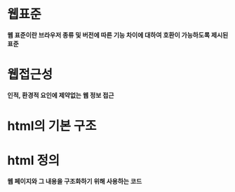 # 웹표준 #
**웹 표준이란 브라우저 종류 및 버전에 따른 기능 차이에 대하여 호환이 가능하도록 제시된 표준**

# 웹접근성 #
**인적, 환경적 요인에 제약없는 웹 정보 접근**

# html의 기본 구조 #
<!DOCTYPE html>
<html>
	<head>
	<meta charset - "utf-8">
		<title> </title>
	</head>
	<body>
	</body>
</html>

# html 정의 #
**웹 페이지와 그 내용을 구조화하기 위해 사용하는 코드**

